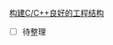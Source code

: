 [构建C/C++良好的工程结构 ](https://app.yinxiang.com/shard/s45/nl/27030704/faa68f05-abb1-449c-b4be-4ebe03fddc82)

- [ ] 待整理

